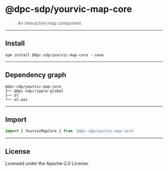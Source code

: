 <!-- GENERATED_DOCS -->
# @dpc-sdp/yourvic-map-core

> An interactive map component

--------------------------------------------------------------------------------

## Install

```shell
npm install @dpc-sdp/yourvic-map-core --save
```

--------------------------------------------------------------------------------

## Dependency graph

```shell
@dpc-sdp/yourvic-map-core
├── @dpc-sdp/ripple-global
├── ol
└── ol-ext
```

--------------------------------------------------------------------------------

## Import

```js
import { YourvicMapCore } from '@dpc-sdp/yourvic-map-core'
```

--------------------------------------------------------------------------------

## License

Licensed under the Apache-2.0 License.

<!-- /GENERATED_DOCS -->
